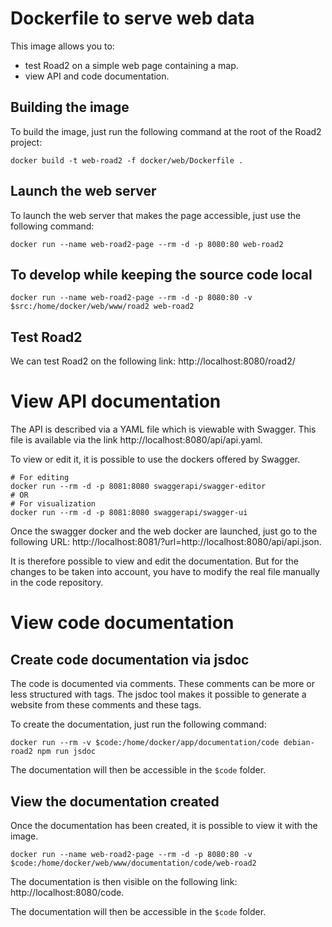 # Dockerfile to serve web data

This image allows you to:
- test Road2 on a simple web page containing a map.
- view API and code documentation.


## Building the image

To build the image, just run the following command at the root of the Road2 project:
```
docker build -t web-road2 -f docker/web/Dockerfile .
```

## Launch the web server

To launch the web server that makes the page accessible, just use the following command:
```
docker run --name web-road2-page --rm -d -p 8080:80 web-road2
```

## To develop while keeping the source code local
```
docker run --name web-road2-page --rm -d -p 8080:80 -v $src:/home/docker/web/www/road2 web-road2
```


## Test Road2

We can test Road2 on the following link: http://localhost:8080/road2/

# View API documentation

The API is described via a YAML file which is viewable with Swagger. This file is available via the link http://localhost:8080/api/api.yaml.

To view or edit it, it is possible to use the dockers offered by Swagger.
```
# For editing
docker run --rm -d -p 8081:8080 swaggerapi/swagger-editor
# OR
# For visualization
docker run --rm -d -p 8081:8080 swaggerapi/swagger-ui
```

Once the swagger docker and the web docker are launched, just go to the following URL: http://localhost:8081/?url=http://localhost:8080/api/api.json.

It is therefore possible to view and edit the documentation. But for the changes to be taken into account, you have to modify the real file manually in the code repository.

# View code documentation

## Create code documentation via jsdoc

The code is documented via comments. These comments can be more or less structured with tags. The jsdoc tool makes it possible to generate a website from these comments and these tags.


To create the documentation, just run the following command:
```
docker run --rm -v $code:/home/docker/app/documentation/code debian-road2 npm run jsdoc
```
The documentation will then be accessible in the `$code` folder.

## View the documentation created

Once the documentation has been created, it is possible to view it with the image.
```
docker run --name web-road2-page --rm -d -p 8080:80 -v $code:/home/docker/web/www/documentation/code/web-road2
```
The documentation is then visible on the following link: http://localhost:8080/code.

The documentation will then be accessible in the `$code` folder.


